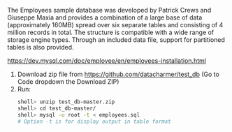 The Employees sample database was developed by Patrick Crews and Giuseppe Maxia and provides a combination of a large base of data (approximately 160MB) spread over six separate tables and consisting of 4 million records in total. The structure is compatible with a wide range of storage engine types. Through an included data file, support for partitioned tables is also provided. 

https://dev.mysql.com/doc/employee/en/employees-installation.html

1. Download zip file from https://github.com/datacharmer/test_db (Go to Code dropdown the Download ZIP)
2. Run:
    ```sh
    shell> unzip test_db-master.zip
    shell> cd test_db-master/
    shell> mysql -u root -t < employees.sql
    # Option -t is for display output in table format
    ```
